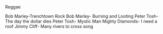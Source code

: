 Reggae

Bob Marley-Trenchtown Rock
Bob Marley- Burning and Looting
Peter Tosh- The day the dollar dies
Peter Tosh- Mystic Man
Mighty Diamonds- I need a roof
Jimmy Cliff- Many rivers to cross
song
